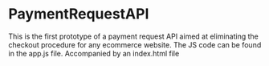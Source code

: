 # PaymentRequestAPI
This is the first prototype of a payment request API aimed at eliminating the checkout procedure for any ecommerce website.
The JS code can be found in the app.js file. Accompanied by an index.html file
